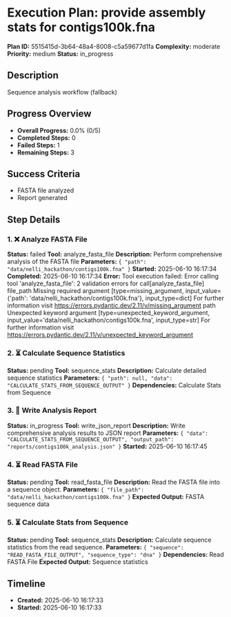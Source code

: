# Execution Plan: provide assembly stats for contigs100k.fna

**Plan ID:** 5515415d-3b64-48a4-8008-c5a59677d1fa
**Complexity:** moderate
**Priority:** medium
**Status:** in_progress

## Description
Sequence analysis workflow (fallback)

## Progress Overview
- **Overall Progress:** 0.0% (0/5)
- **Completed Steps:** 0
- **Failed Steps:** 1
- **Remaining Steps:** 3

## Success Criteria
- FASTA file analyzed
- Report generated

## Step Details

### 1. ❌ Analyze FASTA File

**Status:** failed
**Tool:** analyze_fasta_file
**Description:** Perform comprehensive analysis of the FASTA file
**Parameters:** `{
  "path": "data/nelli_hackathon/contigs100k.fna"
}`
**Started:** 2025-06-10 16:17:34
**Completed:** 2025-06-10 16:17:34
**Error:** Tool execution failed: Error calling tool 'analyze_fasta_file': 2 validation errors for call[analyze_fasta_file]
file_path
  Missing required argument [type=missing_argument, input_value={'path': 'data/nelli_hackathon/contigs100k.fna'}, input_type=dict]
    For further information visit https://errors.pydantic.dev/2.11/v/missing_argument
path
  Unexpected keyword argument [type=unexpected_keyword_argument, input_value='data/nelli_hackathon/contigs100k.fna', input_type=str]
    For further information visit https://errors.pydantic.dev/2.11/v/unexpected_keyword_argument

### 2. ⏳ Calculate Sequence Statistics

**Status:** pending
**Tool:** sequence_stats
**Description:** Calculate detailed sequence statistics
**Parameters:** `{
  "path": null,
  "data": "CALCULATE_STATS_FROM_SEQUENCE_OUTPUT"
}`
**Dependencies:** Calculate Stats from Sequence

### 3. 🔄 Write Analysis Report

**Status:** in_progress
**Tool:** write_json_report
**Description:** Write comprehensive analysis results to JSON report
**Parameters:** `{
  "data": "CALCULATE_STATS_FROM_SEQUENCE_OUTPUT",
  "output_path": "reports/contigs100k_analysis.json"
}`
**Started:** 2025-06-10 16:17:45

### 4. ⏳ Read FASTA File

**Status:** pending
**Tool:** read_fasta_file
**Description:** Read the FASTA file into a sequence object.
**Parameters:** `{
  "file_path": "data/nelli_hackathon/contigs100k.fna"
}`
**Expected Output:** FASTA sequence data

### 5. ⏳ Calculate Stats from Sequence

**Status:** pending
**Tool:** sequence_stats
**Description:** Calculate sequence statistics from the read sequence.
**Parameters:** `{
  "sequence": "READ_FASTA_FILE_OUTPUT",
  "sequence_type": "dna"
}`
**Dependencies:** Read FASTA File
**Expected Output:** Sequence statistics


## Timeline

- **Created:** 2025-06-10 16:17:33
- **Started:** 2025-06-10 16:17:33
